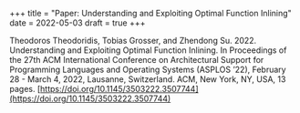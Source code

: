 +++
title = "Paper: Understanding and Exploiting Optimal Function Inlining"
date = 2022-05-03
draft = true 
+++

Theodoros Theodoridis, Tobias Grosser, and Zhendong Su. 2022. Understanding and Exploiting Optimal Function Inlining. In Proceedings of the 27th ACM International Conference on Architectural Support for Programming Languages and Operating Systems (ASPLOS ’22), February 28 - March 4, 2022, Lausanne, Switzerland. ACM, New York, NY, USA, 13 pages. [https://doi.org/10.1145/3503222.3507744](https://doi.org/10.1145/3503222.3507744)
